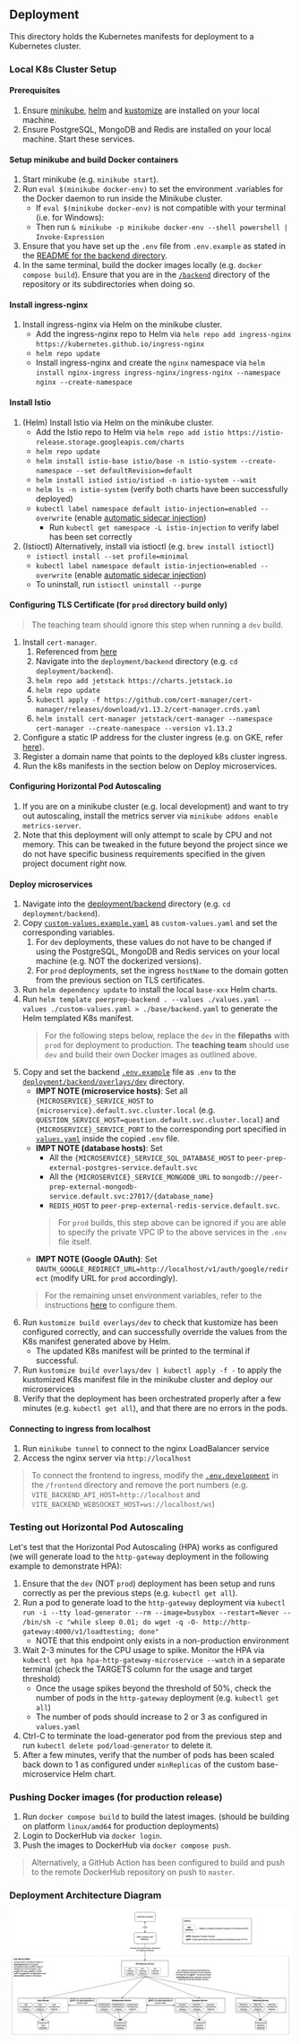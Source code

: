 ## Deployment
This directory holds the Kubernetes manifests for deployment to a Kubernetes cluster.

### Local K8s Cluster Setup
#### Prerequisites
1. Ensure [minikube](https://minikube.sigs.k8s.io/docs/start/), [helm](https://helm.sh/) and [kustomize](https://kustomize.io/) are installed on your local machine.
1. Ensure PostgreSQL, MongoDB and Redis are installed on your local machine. Start these services.

#### Setup minikube and build Docker containers
1. Start minikube (e.g. `minikube start`).
1. Run `eval $(minikube docker-env)` to set the environment .variables for the Docker daemon to run inside the Minikube cluster.
    - If `eval $(minikube docker-env)` is not compatible with your terminal (i.e. for Windows):
    - Then run `& minikube -p minikube docker-env --shell powershell | Invoke-Expression`
1. Ensure that you have set up the `.env` file from `.env.example` as stated in the [README for the backend directory](../README.md).
1. In the same terminal, build the docker images locally (e.g. `docker compose build`). Ensure that you are in the [`/backend`](../) directory of the repository or its subdirectories when doing so.

#### Install ingress-nginx
1. Install ingress-nginx via Helm on the minikube cluster.
    <!-- Installing directly from Helm to install ingress-nginx into a separate namespace 'nginx'. We cannot specify custom namespaces under 'dependencies' of our custom Helm chart -->
    - Add the ingress-nginx repo to Helm via `helm repo add ingress-nginx https://kubernetes.github.io/ingress-nginx`
    - `helm repo update`
    - Install ingress-nginx and create the `nginx` namespace via `helm install nginx-ingress ingress-nginx/ingress-nginx --namespace nginx --create-namespace`

#### Install Istio
1. (Helm) Install Istio via Helm on the minikube cluster.
    - Add the Istio repo to Helm via `helm repo add istio https://istio-release.storage.googleapis.com/charts`
    - `helm repo update`
    - `helm install istio-base istio/base -n istio-system --create-namespace --set defaultRevision=default`
    - `helm install istiod istio/istiod -n istio-system --wait`
    - `helm ls -n istio-system` (verify both charts have been successfully deployed)
    - `kubectl label namespace default istio-injection=enabled --overwrite` (enable [automatic sidecar injection](https://istio.io/latest/docs/setup/additional-setup/sidecar-injection/))
        - Run `kubectl get namespace -L istio-injection` to verify label has been set correctly
1. (Istioctl) Alternatively, install via istioctl (e.g. `brew install istioctl`)
    - `istioctl install --set profile=minimal`
    - `kubectl label namespace default istio-injection=enabled --overwrite` (enable [automatic sidecar injection](https://istio.io/latest/docs/setup/additional-setup/sidecar-injection/))
    - To uninstall, run `istioctl uninstall --purge`

#### Configuring TLS Certificate (for `prod` directory build only)
> The teaching team should ignore this step when running a `dev` build.
1. Install `cert-manager`.
    1. Referenced from [here](https://cert-manager.io/docs/installation/helm/)
    1. Navigate into the `deployment/backend` directory (e.g. `cd deployment/backend`).
    1. `helm repo add jetstack https://charts.jetstack.io`
    1. `helm repo update`
    1. `kubectl apply -f https://github.com/cert-manager/cert-manager/releases/download/v1.13.2/cert-manager.crds.yaml`
    1. `helm install cert-manager jetstack/cert-manager --namespace cert-manager --create-namespace --version v1.13.2`
1. Configure a static IP address for the cluster ingress (e.g. on GKE, refer [here](https://cloud.google.com/kubernetes-engine/docs/tutorials/http-balancer#optional_configuring_a_static_ip_address
)).
1. Register a domain name that points to the deployed k8s cluster ingress.
1. Run the k8s manifests in the section below on Deploy microservices.

#### Configuring Horizontal Pod Autoscaling
1. If you are on a minikube cluster (e.g. local development) and want to try out autoscaling, install the metrics server via `minikube addons enable metrics-server`.
1. Note that this deployment will only attempt to scale by CPU and not memory. This can be tweaked in the future beyond the project since we do not have specific business requirements specified in the given project document right now.

#### Deploy microservices
1. Navigate into the [deployment/backend](./backend/) directory (e.g. `cd deployment/backend`).
1. Copy [`custom-values.example.yaml`](./backend/custom-values.example.yaml) as `custom-values.yaml` and set the corresponding variables.
    1. For `dev` deployments, these values do not have to be changed if using the PostgreSQL, MongoDB and Redis services on your local machine (e.g. NOT the dockerized versions).
    1. For `prod` deployments, set the ingress `hostName` to the domain gotten from the previous section on TLS certificates.
1. Run `helm dependency update` to install the local `base-xxx` Helm charts.
1. Run `helm template peerprep-backend . --values ./values.yaml --values ./custom-values.yaml > ./base/backend.yaml` to generate the Helm templated K8s manifest.
    > For the following steps below, replace the `dev` in the **filepaths** with `prod` for deployment to production. The **teaching team** should use `dev` and build their own Docker images as outlined above.
1. Copy and set the backend [`.env.example`](../.env.example) file as `.env` to the [`deployment/backend/overlays/dev`](./backend/overlays/dev/) directory.
    - **IMPT NOTE (microservice hosts)**: Set all `{MICROSERVICE}_SERVICE_HOST` to `{microservice}.default.svc.cluster.local` (e.g. `QUESTION_SERVICE_HOST=question.default.svc.cluster.local`) and `{MICROSERVICE}_SERVICE_PORT` to the corresponding port specified in [`values.yaml`](./backend/values.yaml) inside the copied `.env` file.
    - **IMPT NOTE (database hosts)**: Set
        - All the `{MICROSERVICE}_SERVICE_SQL_DATABASE_HOST` to `peer-prep-external-postgres-service.default.svc`
        - All the `{MICROSERVICE}_SERVICE_MONGODB_URL` to `mongodb://peer-prep-external-mongodb-service.default.svc:27017/{database_name}`
        - `REDIS_HOST` to `peer-prep-external-redis-service.default.svc`.
        > For `prod` builds, this step above can be ignored if you are able to specify the private VPC IP to the above services in the `.env` file itself.
    - **IMPT NOTE (Google OAuth)**: Set `OAUTH_GOOGLE_REDIRECT_URL=http://localhost/v1/auth/google/redirect` (modify URL for `prod` accordingly).
    > For the remaining unset environment variables, refer to the instructions [here](../README.md#environment-variables-setup) to configure them.
1. Run `kustomize build overlays/dev` to check that kustomize has been configured correctly, and can successfully override the values from the K8s manifest generated above by Helm.
    - The updated K8s manifest will be printed to the terminal if successful.
1. Run `kustomize build overlays/dev | kubectl apply -f -` to apply the kustomized K8s manifest file in the minikube cluster and deploy our microservices
1. Verify that the deployment has been orchestrated properly after a few minutes (e.g. `kubectl get all`), and that there are no errors in the pods.

#### Connecting to ingress from localhost
1. Run `minikube tunnel` to connect to the nginx LoadBalancer service
1. Access the nginx server via `http://localhost`
> To connect the frontend to ingress, modify the [`.env.development`](../../frontend/.env.development) in the `/frontend` directory and remove the port numbers (e.g. `VITE_BACKEND_API_HOST=http://localhost` and `VITE_BACKEND_WEBSOCKET_HOST=ws://localhost/ws`)
<!-- 1. To access the API gateway from localhost, run `kubectl port-forward deployment/http-gateway 4000:4000`. This is a temporary workaround until the ingress is properly configured. -->

### Testing out Horizontal Pod Autoscaling
Let's test that the Horizontal Pod Autoscaling (HPA) works as configured (we will generate load to the `http-gateway` deployment in the following example to demonstrate HPA):
1. Ensure that the `dev` (NOT `prod`) deployment has been setup and runs correctly as per the previous steps (e.g. `kubectl get all`).
1. Run a pod to generate load to the `http-gateway` deployment via `kubectl run -i --tty load-generator --rm --image=busybox --restart=Never -- /bin/sh -c "while sleep 0.01; do wget -q -O- http://http-gateway:4000/v1/loadtesting; done"`
    - NOTE that this endpoint only exists in a non-production environment
1. Wait 2-3 minutes for the CPU usage to spike. Monitor the HPA via `kubectl get hpa hpa-http-gateway-microservice --watch` in a separate terminal (check the TARGETS column for the usage and target threshold)
    - Once the usage spikes beyond the threshold of 50%, check the number of pods in the `http-gateway` deployment (e.g. `kubectl get all`)
    - The number of pods should increase to 2 or 3 as configured in `values.yaml`
1. Ctrl-C to terminate the load-generator pod from the previous step and run `kubectl delete pod/load-generator` to delete it.
1. After a few minutes, verify that the number of pods has been scaled back down to 1 as configured under `minReplicas` of the custom base-microservice Helm chart.

### Pushing Docker images (for production release)
1. Run `docker compose build` to build the latest images. (should be building on platform `linux/amd64` for production deployments)
1. Login to DockerHub via `docker login`.
1. Push the images to DockerHub via `docker compose push`.
> Alternatively, a GitHub Action has been configured to build and push to the remote DockerHub repository on push to `master`.

### Deployment Architecture Diagram
![Deployment Architecture Diagram](deployment_architecture.png)
